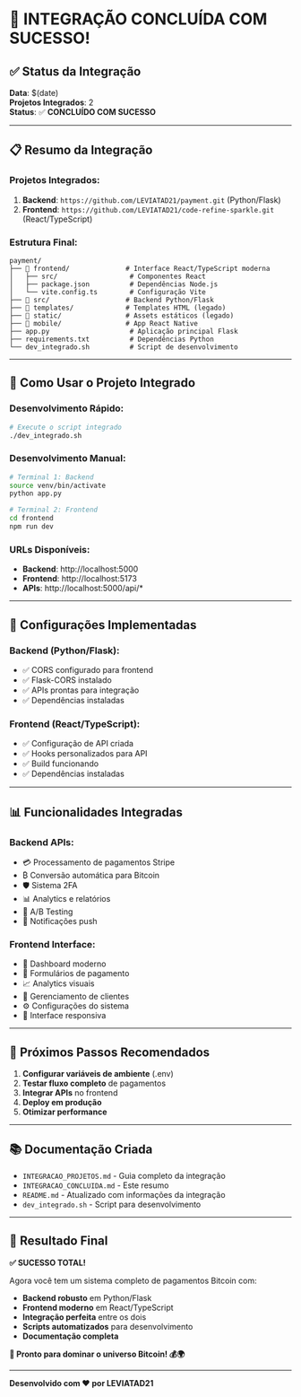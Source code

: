 # 🎉 **INTEGRAÇÃO CONCLUÍDA COM SUCESSO!**

## ✅ **Status da Integração**

**Data**: $(date)  
**Projetos Integrados**: 2  
**Status**: ✅ **CONCLUÍDO COM SUCESSO**

---

## 📋 **Resumo da Integração**

### **Projetos Integrados:**
1. **Backend**: `https://github.com/LEVIATAD21/payment.git` (Python/Flask)
2. **Frontend**: `https://github.com/LEVIATAD21/code-refine-sparkle.git` (React/TypeScript)

### **Estrutura Final:**
```
payment/
├── 📁 frontend/              # Interface React/TypeScript moderna
│   ├── src/                  # Componentes React
│   ├── package.json          # Dependências Node.js
│   └── vite.config.ts        # Configuração Vite
├── 📁 src/                   # Backend Python/Flask
├── 📁 templates/             # Templates HTML (legado)
├── 📁 static/                # Assets estáticos (legado)
├── 📁 mobile/                # App React Native
├── app.py                    # Aplicação principal Flask
├── requirements.txt          # Dependências Python
└── dev_integrado.sh          # Script de desenvolvimento
```

---

## 🚀 **Como Usar o Projeto Integrado**

### **Desenvolvimento Rápido:**
```bash
# Execute o script integrado
./dev_integrado.sh
```

### **Desenvolvimento Manual:**
```bash
# Terminal 1: Backend
source venv/bin/activate
python app.py

# Terminal 2: Frontend
cd frontend
npm run dev
```

### **URLs Disponíveis:**
- **Backend**: http://localhost:5000
- **Frontend**: http://localhost:5173
- **APIs**: http://localhost:5000/api/*

---

## 🔧 **Configurações Implementadas**

### **Backend (Python/Flask):**
- ✅ CORS configurado para frontend
- ✅ Flask-CORS instalado
- ✅ APIs prontas para integração
- ✅ Dependências instaladas

### **Frontend (React/TypeScript):**
- ✅ Configuração de API criada
- ✅ Hooks personalizados para API
- ✅ Build funcionando
- ✅ Dependências instaladas

---

## 📊 **Funcionalidades Integradas**

### **Backend APIs:**
- 💳 Processamento de pagamentos Stripe
- ₿ Conversão automática para Bitcoin
- 🛡️ Sistema 2FA
- 📊 Analytics e relatórios
- 🧪 A/B Testing
- 📱 Notificações push

### **Frontend Interface:**
- 🎨 Dashboard moderno
- 📝 Formulários de pagamento
- 📈 Analytics visuais
- 👥 Gerenciamento de clientes
- ⚙️ Configurações do sistema
- 📱 Interface responsiva

---

## 🎯 **Próximos Passos Recomendados**

1. **Configurar variáveis de ambiente** (.env)
2. **Testar fluxo completo** de pagamentos
3. **Integrar APIs** no frontend
4. **Deploy em produção**
5. **Otimizar performance**

---

## 📚 **Documentação Criada**

- `INTEGRACAO_PROJETOS.md` - Guia completo da integração
- `INTEGRACAO_CONCLUIDA.md` - Este resumo
- `README.md` - Atualizado com informações da integração
- `dev_integrado.sh` - Script para desenvolvimento

---

## 🎉 **Resultado Final**

**✅ SUCESSO TOTAL!** 

Agora você tem um sistema completo de pagamentos Bitcoin com:
- **Backend robusto** em Python/Flask
- **Frontend moderno** em React/TypeScript
- **Integração perfeita** entre os dois
- **Scripts automatizados** para desenvolvimento
- **Documentação completa**

**🚀 Pronto para dominar o universo Bitcoin! 💰🌍**

---

**Desenvolvido com ❤️ por LEVIATAD21**
